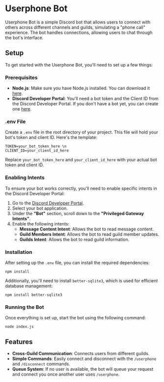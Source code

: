 # Userphone Bot

Userphone Bot is a simple Discord bot that allows users to connect with others across different channels and guilds, simulating a "phone call" experience. The bot handles connections, allowing users to chat through the bot's interface.

## Setup

To get started with the Userphone Bot, you'll need to set up a few things:

### Prerequisites

- **Node.js**: Make sure you have Node.js installed. You can download it [here](https://nodejs.org/).
- **Discord Developer Portal**: You'll need a bot token and the Client ID from the Discord Developer Portal. If you don't have a bot yet, you can create one [here](https://discord.com/developers/applications).

### .env File

Create a `.env` file in the root directory of your project. This file will hold your bot's token and client ID. Here's the template:
```
TOKEN=your_bot_token_here \n
CLIENT_ID=your_client_id_here
```

Replace `your_bot_token_here` and `your_client_id_here` with your actual bot token and client ID.

### Enabling Intents

To ensure your bot works correctly, you'll need to enable specific intents in the Discord Developer Portal:

1. Go to the [Discord Developer Portal](https://discord.com/developers/applications).
2. Select your bot application.
3. Under the **"Bot"** section, scroll down to the **"Privileged Gateway Intents"**.
4. Enable the following intents:
   - **Message Content Intent**: Allows the bot to read message content.
   - **Guild Members Intent**: Allows the bot to read guild member updates.
   - **Guilds Intent**: Allows the bot to read guild information.

### Installation

After setting up the `.env` file, you can install the required dependencies:
```
npm install
```
Additionally, you'll need to install `better-sqlite3`, which is used for efficient database management:
```
npm install better-sqlite3
```


### Running the Bot

Once everything is set up, start the bot using the following command:

```
node index.js
```

## Features

- **Cross-Guild Communication**: Connects users from different guilds.
- **Simple Commands**: Easily connect and disconnect with the `/userphone` and `/disconnect` commands.
- **Queue System**: If no user is available, the bot will queue your request and connect you once another user uses `/userphone`.

